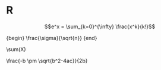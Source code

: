 # R

$$e^x = \sum_{k=0}^{\infty} \frac{x^k}{k!}$$

{begin}
\frac{\sigma}{\sqrt{n}}
{end}

\sum(X)

\frac{-b \pm \sqrt{b^2-4ac}}{2b}

